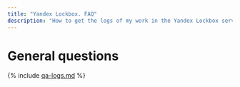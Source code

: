 ```yaml
---
title: "Yandex Lockbox. FAQ"
description: "How to get the logs of my work in the Yandex Lockbox service? Answers to this and other questions in this article."
---
```


# General questions

{% include [qa-logs.md](../../_includes/qa-logs.md) %}